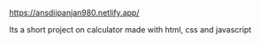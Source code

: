 https://ansdiipanjan980.netlify.app/


Its a short project on calculator made with html, css and javascript
